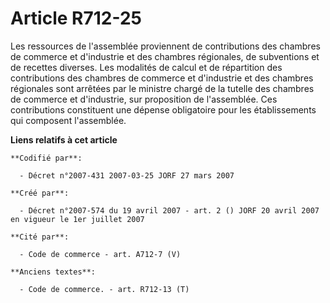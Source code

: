 # Article R712-25

Les ressources de l'assemblée proviennent de contributions des chambres de commerce et d'industrie et des chambres
régionales, de subventions et de recettes diverses. Les modalités de calcul et de répartition des contributions des chambres
de commerce et d'industrie et des chambres régionales sont arrêtées par le ministre chargé de la tutelle des chambres de
commerce et d'industrie, sur proposition de l'assemblée. Ces contributions constituent une dépense obligatoire pour les
établissements qui composent l'assemblée.

**Liens relatifs à cet article**

	**Codifié par**:

	  - Décret n°2007-431 2007-03-25 JORF 27 mars 2007

	**Créé par**:

	  - Décret n°2007-574 du 19 avril 2007 - art. 2 () JORF 20 avril 2007 en vigueur le 1er juillet 2007

	**Cité par**:

	  - Code de commerce - art. A712-7 (V)

	**Anciens textes**:

	  - Code de commerce. - art. R712-13 (T)
